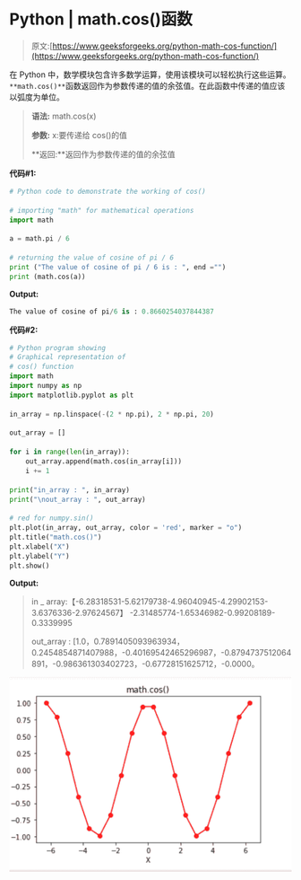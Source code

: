 # Python | math.cos()函数

> 原文:[https://www.geeksforgeeks.org/python-math-cos-function/](https://www.geeksforgeeks.org/python-math-cos-function/)

在 Python 中，数学模块包含许多数学运算，使用该模块可以轻松执行这些运算。`**math.cos()**`函数返回作为参数传递的值的余弦值。在此函数中传递的值应该以弧度为单位。

> **语法:** math.cos(x)
> 
> **参数:**
> x:要传递给 cos()的值
> 
> **返回:**返回作为参数传递的值的余弦值

**代码#1:**

```py
# Python code to demonstrate the working of cos()

# importing "math" for mathematical operations 
import math 

a = math.pi / 6

# returning the value of cosine of pi / 6 
print ("The value of cosine of pi / 6 is : ", end ="") 
print (math.cos(a)) 
```

**Output:**

```py
The value of cosine of pi/6 is : 0.8660254037844387

```

**代码#2:**

```py
# Python program showing 
# Graphical representation of 
# cos() function 
import math
import numpy as np
import matplotlib.pyplot as plt 

in_array = np.linspace(-(2 * np.pi), 2 * np.pi, 20)

out_array = []

for i in range(len(in_array)):
    out_array.append(math.cos(in_array[i]))
    i += 1

print("in_array : ", in_array) 
print("\nout_array : ", out_array) 

# red for numpy.sin() 
plt.plot(in_array, out_array, color = 'red', marker = "o") 
plt.title("math.cos()") 
plt.xlabel("X") 
plt.ylabel("Y") 
plt.show() 
```

**Output:**

> in _ array:【-6.28318531-5.62179738-4.96040945-4.29902153-3.6376336-2.97624567】
> -2.31485774-1.65346982-0.99208189-0.3339995
> 
> out_array : [1.0，0.7891405093963934，0.2454854871407988，-0.40169542465296987，-0.8794737512064891，-0.986361303402723，-0.67728151625712，-0.0000。

![](img/a1df9ca78f71b9b3b020e40db205868d.png)